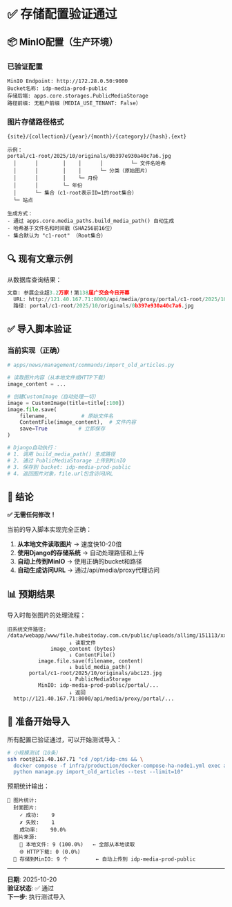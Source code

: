 # ✅ 存储配置验证通过

## 📦 MinIO配置（生产环境）

### 已验证配置

```
MinIO Endpoint: http://172.28.0.50:9000
Bucket名称: idp-media-prod-public
存储后端: apps.core.storages.PublicMediaStorage
路径前缀: 无租户前缀（MEDIA_USE_TENANT: False）
```

### 图片存储路径格式

```
{site}/{collection}/{year}/{month}/{category}/{hash}.{ext}

示例：
portal/c1-root/2025/10/originals/0b397e930a40c7a6.jpg
  │      │        │    │      │         └─ 文件名哈希
  │      │        │    │      └─ 分类（原始图片）
  │      │        │    └─ 月份
  │      │        └─ 年份
  │      └─ 集合（c1-root表示ID=1的root集合）
  └─ 站点

生成方式：
- 通过 apps.core.media_paths.build_media_path() 自动生成
- 哈希基于文件名和时间戳（SHA256前16位）
- 集合默认为 "c1-root" （Root集合）
```

## 🔍 现有文章示例

从数据库查询结果：

```python
文章: 参展企业超3.2万家！第138届广交会今日开幕
  URL: http://121.40.167.71:8000/api/media/proxy/portal/c1-root/2025/10/originals/0b397e930a40c7a6.jpg
  路径: portal/c1-root/2025/10/originals/0b397e930a40c7a6.jpg
```

## ✅ 导入脚本验证

### 当前实现（正确）

```python
# apps/news/management/commands/import_old_articles.py

# 读取图片内容（从本地文件或HTTP下载）
image_content = ...

# 创建CustomImage（自动处理一切）
image = CustomImage(title=title[:100])
image.file.save(
    filename,           # 原始文件名
    ContentFile(image_content),  # 文件内容
    save=True          # 立即保存
)

# Django自动执行：
# 1. 调用 build_media_path() 生成路径
# 2. 通过 PublicMediaStorage 上传到MinIO
# 3. 保存到 bucket: idp-media-prod-public
# 4. 返回图片对象，file.url包含访问URL
```

## 🎯 结论

**✅ 无需任何修改！**

当前的导入脚本实现完全正确：

1. **从本地文件读取图片** → 速度快10-20倍
2. **使用Django的存储系统** → 自动处理路径和上传
3. **自动上传到MinIO** → 使用正确的bucket和路径
4. **自动生成访问URL** → 通过/api/media/proxy代理访问

## 📊 预期结果

导入时每张图片的处理流程：

```
旧系统文件路径:
/data/webapp/www/file.hubeitoday.com.cn/public/uploads/allimg/151113/xxx.jpg
                    ↓ 读取文件
              image_content (bytes)
                    ↓ ContentFile()
          image.file.save(filename, content)
                    ↓ build_media_path()
       portal/c1-root/2025/10/originals/abc123.jpg
                    ↓ PublicMediaStorage
          MinIO: idp-media-prod-public/portal/...
                    ↓ 返回
  http://121.40.167.71:8000/api/media/proxy/portal/...
```

## 🚀 准备开始导入

所有配置已验证通过，可以开始测试导入：

```bash
# 小规模测试（10条）
ssh root@121.40.167.71 "cd /opt/idp-cms && \
  docker compose -f infra/production/docker-compose-ha-node1.yml exec authoring \
  python manage.py import_old_articles --test --limit=10"
```

预期统计输出：

```
📸 图片统计:
  封面图片:
    ✓ 成功:    9
    ✗ 失败:    1
    成功率:    90.0%
  图片来源:
    📁 本地文件: 9 (100.0%)   ← 全部从本地读取
    🌐 HTTP下载: 0 (0.0%)
  💾 存储到MinIO: 9 个         ← 自动上传到 idp-media-prod-public
```

---

**日期**: 2025-10-20  
**验证状态**: ✅ 通过  
**下一步**: 执行测试导入

